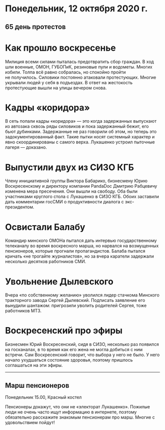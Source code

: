 # Понедельник, 12 октября 2020 г.
## 65 день протестов

# Как прошло воскресенье

Милиция всеми силами пыталась предотвратить сбор граждан. В ход шли военные, ОМОН, ГУБОПиК, резиновые пули и водометы. Многих избили. Толпа всё равно собралась, но спокойно пройти   
не получилось. Силовики постоянно атаковали протестующих. Многие укрывали людей у себя в подъездах. В ответ на жестокость протестующие вышли на улицы вечером снова.

# Кадры «коридора»

В сеть попали кадры «коридора» — это когда задержанных выпускают из автозака сквозь ряды силовиков и пока задержанный бежит, его бьют дубинками. Задержанные не раз говорили об этом, но теперь это задокументированный факт. Такие пытки носят системный характер и явно скоординированы с самого верха. Лукашенко устроил пыточные лагеря — доказано.

# Выпустили двух из СИЗО КГБ

Члену инициативной группы Виктора Бабарико, бизнесмену Юрию Воскресенскому и директору компании PandaDoc Дмитрию Рабцевичу изменена мера пресечения. Они вышли на свободу. Оба были участниками круглого стола с Лукашенко в СИЗО КГБ. Обоих заставили дать комментарии госСМИ о продуктивности диалога с экс-президентом.

# Освистали Балабу

Командир минского ОМОНа пытался дать интервью государственному телеканалу во время воскресного марша, но нарвался на возмущенных пенсионеров, которые прогнали пропагандистов. Балаба пытался кричать «не трогайте журналистов», но за вчера каратели задержали несколько десятков работников СМИ.

# Увольнение Дылевского

Вчера «по собственному желанию» уволился лидер стачкома Минского тракторного завода Сергей Дылевский. Подписать заявление его вынудили шантажом: пригрозили уволить родителей Сергея, тоже работников МТЗ.

# Воскресенский про эфиры

Бизнесмен Юрий Воскресенский, сидя в СИЗО, несколько раз появился на госканалах, в то время как его жена не могла добиться с ним встречи. Сам Воскресенский говорит, что выбора у него не было. У него начало ухудшаться состояние здоровья, поэтому пришлось соглашаться на эти эфиры.

---

## Марш пенсионеров

Понедельник 15.00, Красный костел

Пенсионеры докажут, что они не «электорат Лукашенко». Пожилые люди не очень часто ищут информацию в интернете, поэтому обязательно расскажите знакомым пенсионерам про марш. Многие с удовольствием пойдут\!
